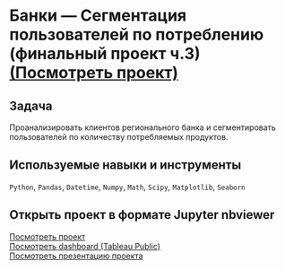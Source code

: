 # Банки — Сегментация пользователей по потреблению (финальный проект ч.3) [(Посмотреть проект)](https://nbviewer.org/github/BulyginV/Yandex_Data_Analyst/blob/main/12.3%20%D0%A1%D0%B5%D0%B3%D0%BC%D0%B5%D0%BD%D1%82%D0%B0%D1%86%D0%B8%D1%8F%20%D0%BF%D0%BE%D0%BB%D1%8C%D0%B7%D0%BE%D0%B2%D0%B0%D1%82%D0%B5%D0%BB%D0%B5%D0%B9/12_3_bank_churn.ipynb)

## Задача
Проанализировать клиентов регионального банка и сегментировать пользователей по количеству потребляемых продуктов.

## Используемые навыки и инструменты
`Python`, `Pandas`, `Datetime`, `Numpy`, `Math`, `Scipy`, `Matplotlib`, `Seaborn`

## Открыть проект в формате Jupyter nbviewer
[Посмотреть проект](https://nbviewer.org/github/BulyginV/Yandex_Data_Analyst/blob/main/12.3%20%D0%A1%D0%B5%D0%B3%D0%BC%D0%B5%D0%BD%D1%82%D0%B0%D1%86%D0%B8%D1%8F%20%D0%BF%D0%BE%D0%BB%D1%8C%D0%B7%D0%BE%D0%B2%D0%B0%D1%82%D0%B5%D0%BB%D0%B5%D0%B9/12_3_bank_churn.ipynb)
<br>
[Посмотреть dashboard (Tableau Public)](https://public.tableau.com/app/profile/victor1223/viz/dashboard_bank_churn/sheet1?publish=yes)
<br>
[Посмотреть презентацию проекта](https://disk.yandex.ru/i/f5srZN9KXMqfvQ)
